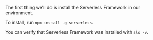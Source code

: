 The first thing we'll do is install the Serverless Framework in our environment.

To install, run `npm install -g serverless`.

You can verify that Serverless Framework was installed with `sls -v`.
